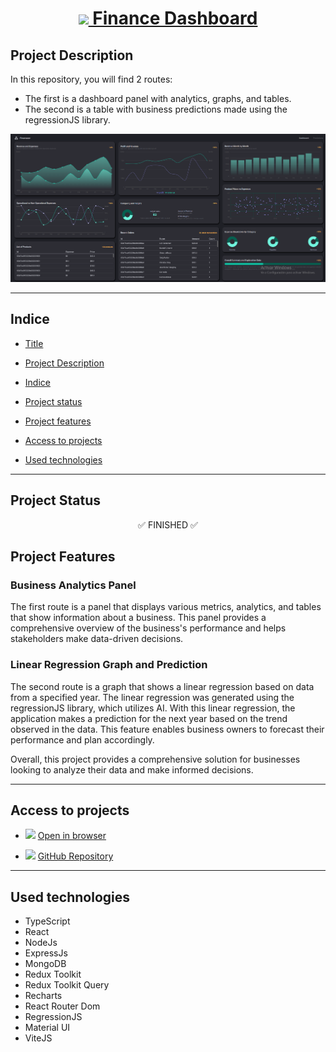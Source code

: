 <h1 align="center" id="Title">
<a href="https://financedashboardnc.netlify.app/" alt="Finance Dashboard">
<img src="https://raw.githubusercontent.com/NaimCBGhassan/AuthJWT/8e5a365b203410442b86928161a7ac2599917186/client/public/webhook.svg" width="20"/>
Finance Dashboard
</a>
</h1>

<h2 id="Description">Project Description</h2>
<p>
In this repository, you will find 2 routes:

- The first is a dashboard panel with analytics, graphs, and tables.
- The second is a table with business predictions made using the regressionJS library.
</p>

<img src="./Client/public/finance.png" alt="Finance Dashboard"/>

<hr/>

<h2 id="Indice">Indice</h2>

- [Title](#Title)

- [Project Description](#Description)

- [Indice](#Indice)

- [Project status](#Status)

- [Project features](#Features)

- [Access to projects](#Acces)

- [Used technologies](#Technologies)

<hr/>
<h2 id="Status">Project Status</h2>
<p align="center"> ✅ FINISHED ✅</p>

<h2 id="Status">Project Features</h2>

### Business Analytics Panel

The first route is a panel that displays various metrics, analytics, and tables that show information about a business. This panel provides a comprehensive overview of the business's performance and helps stakeholders make data-driven decisions.

### Linear Regression Graph and Prediction

The second route is a graph that shows a linear regression based on data from a specified year. The linear regression was generated using the regressionJS library, which utilizes AI. With this linear regression, the application makes a prediction for the next year based on the trend observed in the data. This feature enables business owners to forecast their performance and plan accordingly.

Overall, this project provides a comprehensive solution for businesses looking to analyze their data and make informed decisions.

<hr/>
<h2 id="Acces">Access to projects</h2>

- <img src="https://cdn-icons-png.flaticon.com/512/2742/2742197.png" height="15px"/> [Open in browser](https://financedashboardnc.netlify.app/)

- <img src="https://encrypted-tbn0.gstatic.com/images?q=tbn:ANd9GcQCFo8KO3onZv_9gir8j3dwtLnY6ADG7qjTng&usqp=CAU" height="15px"/> [GitHub Repository](https://github.com/NaimCBGhassan/Finance-Dashboard)

<hr/>
<h2 id="Technologies">Used technologies</h2>

<ul >
  <li>TypeScript</li>
  <li>React</li>
  <li>NodeJs</li>
  <li>ExpressJs</li>
  <li>MongoDB</li>
  <li>Redux Toolkit</li>
  <li>Redux Toolkit Query</li>
  <li>Recharts</li>
  <li>React Router Dom</li>
  <li>RegressionJS</li>
  <li>Material UI</li>
  <li>ViteJS</li>
</ul>
